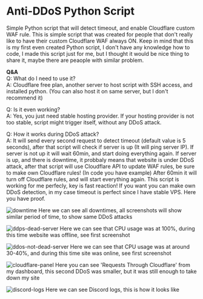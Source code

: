 # Anti-DDoS Python Script
Simple Python script that will detect timeout, and enable Cloudflare custom WAF rule. This is simple script that was created for people that don't really like to have their custom Cloudflare WAF always ON.
Keep in mind that this is my first even created Python script, I don't have any knowledge how to code, I made this script just for me, but I thought it would be nice thing to share it, maybe there are peaople with similar problem.

**Q&A**<br />
Q: What do I need to use it?<br />
A: Cloudflare free plan, another server to host script with SSH access, and installed python. (You can also host it on same server, but I don't recommend it)<br />

Q: Is it even working?<br />
A: Yes, you just need stable hosting provider. If your hosting provider is not too stable, script might trigger itself, without any DDoS attack.<br />

Q: How it works during DDoS attack?<br />
A: It will send every second request to detect timeout (default value is 5 seconds), after that script will check if server is up (It will ping server IP). If server is not up it will wait 60min, and start doing everything again.
If server is up, and there is downtime, it probbaly means that website is under DDoS attack, after that script will use Cloudflare API to update WAF rules, be sure to make own Cloudflare rules! (In code you have example)
After 60min it will turn off Cloudflare rules, and will start everything again. This script is working for me perfecly, key is fast reaction! If you want you can make own DDoS detection, in my case timeout is perfect since I have stable VPS.
Here you have proof.

![downtime](https://github.com/plisskien/anti_ddos_script/assets/29129602/bc99f130-a490-4e95-b22c-e40a560950df)
Here we can see all downtimes, all screenshots will show similar period of time, to show same DDoS attacks

![ddps-dead-server](https://github.com/plisskien/anti_ddos_script/assets/29129602/7e3b5af8-63d9-40aa-9714-bff44224e5be)
Here we can see that CPU usage was at 100%, during this time website was offline, see first screenshot

![ddos-not-dead-server](https://github.com/plisskien/anti_ddos_script/assets/29129602/298e7365-918d-41f4-9ce4-c4446b042760)
Here we can see that CPU usage was at around 30-40%, and during this time site was online, see first screenshot 

![cloudflare-panel](https://github.com/plisskien/anti_ddos_script/assets/29129602/4a410fdd-c9c5-4c0d-8d2a-7ee3c8ff3172)
Here you can see 'Requests Through Cloudflare' from my dashboard, this second DDoS was smaller, but it was still enough to take down my site

![discord-logs](https://github.com/plisskien/anti_ddos_script/assets/29129602/b71d13ee-a9ab-4504-96b7-f6716d5369a9)
Here we can see Discord logs, this is how it looks like




